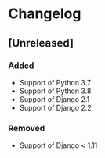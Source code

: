 # Changelog

## [Unreleased]
### Added
* Support of Python 3.7
* Support of Python 3.8
* Support of Django 2.1
* Support of Django 2.2

### Removed
* Support of Django < 1.11